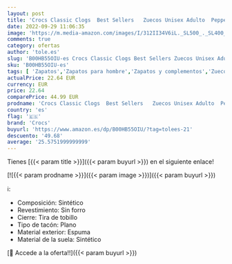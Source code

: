 ```yaml
---
layout: post
title: 'Crocs Classic Clogs  Best Sellers   Zuecos Unisex Adulto  Pepper  39/40 EU'
date: 2022-09-29 11:06:35
image: 'https://m.media-amazon.com/images/I/312II34V6iL._SL500_._SL400_.jpg'
comments: true
category: ofertas
author: 'tole.es'
slug: 'B00HB55OIU-es Crocs Classic Clogs Best Sellers Zuecos Unisex Adulto...'
sku: 'B00HB55OIU-es'
tags: [ 'Zapatos','Zapatos para hombre','Zapatos y complementos','Zuecos y mules para hombre','crocs','zuecos','🇪🇸', ]
actualPrice: 22.64 EUR
currency: EUR
price: 22.64
comparePrice: 44.99 EUR
prodname: 'Crocs Classic Clogs  Best Sellers   Zuecos Unisex Adulto  Pepper  39/40 EU'
country: 'es'
flag: '🇪🇸'
brand: 'Crocs'
buyurl: 'https://www.amazon.es/dp/B00HB55OIU/?tag=tolees-21'
descuento: '49.68'
average: '25.5751999999999'
---
```


Tienes [{{< param title >}}]({{< param buyurl >}}) en el siguiente enlace!

[![{{< param prodname >}}]({{< param image >}})]({{< param buyurl >}})

ℹ️:

- Composición: Sintético
- Revestimiento: Sin forro
- Cierre: Tira de tobillo
- Tipo de tacón: Plano
- Material exterior: Espuma
- Material de la suela: Sintético

[🛒 Accede a la oferta!!]({{< param buyurl >}})
